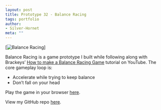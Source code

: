 ```yaml
---
layout: post
title: Prototype 32 - Balance Racing
tags: portfolio
author:
- Silver-Hornet
meta: ""
---
```


[![Balance Racing]({{site.url}}/balance-racing.gif)]

Balance Racing is a game prototype I built while following along with Brackeys’ [How to make a Balance Racing Game](https://www.youtube.com/watch?v=0-gPQUQCWt4&list=PLPV2KyIb3jR5RwVEjFCiN5BvK3Quqgv_M&index=3s) tutorial on YouTube. The core gameplay loop is:

- Accelerate while trying to keep balance 
- Don’t fall on your head

Play the game in your browser [here](https://play.unity.com/mg/other/brackeys-balance-racing).

View my GitHub repo [here](https://github.com/silver-hornet/brackeys-balance-racing).